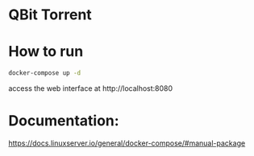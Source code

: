 # QBit Torrent

# How to run

```bash
docker-compose up -d 
```

access the web interface at http://localhost:8080

# Documentation:

https://docs.linuxserver.io/general/docker-compose/#manual-package